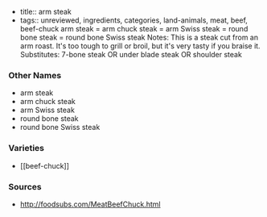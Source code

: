 - title:: arm steak
- tags:: unreviewed, ingredients, categories, land-animals, meat, beef, beef-chuck
arm steak = arm chuck steak = arm Swiss steak = round bone steak = round bone Swiss steak Notes: This is a steak cut from an arm roast. It's too tough to grill or broil, but it's very tasty if you braise it. Substitutes: 7-bone steak OR under blade steak OR shoulder steak

### Other Names

* arm steak
* arm chuck steak
* arm Swiss steak
* round bone steak
* round bone Swiss steak

### Varieties

* [[beef-chuck]]

### Sources
* http://foodsubs.com/MeatBeefChuck.html
